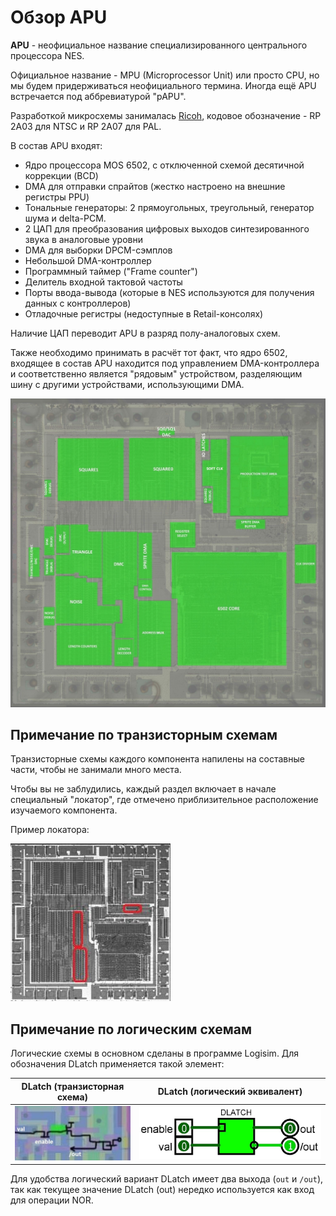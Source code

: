 # Обзор APU

**APU** - неофициальное название специализированного центрального процессора NES.

Официальное название - MPU (Microprocessor Unit) или просто CPU, но мы будем придерживаться неофициального термина. Иногда ещё APU встречается под аббревиатурой "pAPU".

Разработкой микросхемы занималась [Ricoh](../Ricoh.md), кодовое обозначение - RP 2A03 для NTSC и RP 2A07 для PAL.

В состав APU входят:
- Ядро процессора MOS 6502, с отключенной схемой десятичной коррекции (BCD)
- DMA для отправки спрайтов (жестко настроено на внешние регистры PPU)
- Тональные генераторы: 2 прямоугольных, треугольный, генератор шума и delta-PCM.
- 2 ЦАП для преобразования цифровых выходов синтезированного звука в аналоговые уровни
- DMA для выборки DPCM-сэмплов
- Небольшой DMA-контроллер
- Программный таймер ("Frame counter")
- Делитель входной тактовой частоты
- Порты ввода-вывода (которые в NES используются для получения данных с контроллеров)
- Отладочные регистры (недоступные в Retail-консолях)

Наличие ЦАП переводит APU в разряд полу-аналоговых схем.

Также необходимо принимать в расчёт тот факт, что ядро 6502, входящее в состав APU находится под управлением DMA-контроллера и соответственно является "рядовым" устройством, разделяющим шину с другими устройствами, использующими DMA.

<img src="/BreakingNESWiki/imgstore/apu/apu_blocks.jpg" width="900px">

## Примечание по транзисторным схемам

Транзисторные схемы каждого компонента напилены на составные части, чтобы не занимали много места.

Чтобы вы не заблудились, каждый раздел включает в начале специальный "локатор", где отмечено приблизительное расположение изучаемого компонента.

Пример локатора:

![apu_locator_dma](/BreakingNESWiki/imgstore/apu/apu_locator_dma.jpg)

## Примечание по логическим схемам

Логические схемы в основном сделаны в программе Logisim. Для обозначения DLatch применяется такой элемент:

|DLatch (транзисторная схема)|DLatch (логический эквивалент)|
|---|---|
|![dlatch_tran](/BreakingNESWiki/imgstore/dlatch_tran.jpg)|![dlatch_logic](/BreakingNESWiki/imgstore/dlatch_logic.jpg)|

Для удобства логический вариант DLatch имеет два выхода (`out` и `/out`), так как текущее значение DLatch (out) нередко используется как вход для операции NOR.

